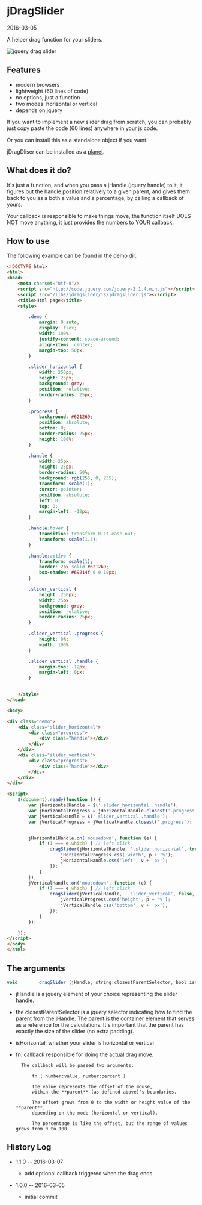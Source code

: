 jDragSlider
================
2016-03-05



A helper drag function for your sliders.



![jquery drag slider](http://s19.postimg.org/u19r9p1b7/jdragslider.gif)


Features
-------------

- modern browsers
- lightweight (60 lines of code)
- no options, just a function
- two modes: horizontal or vertical
- depends on jquery



If you want to implement a new slider drag from scratch, you can probably just copy paste 
the code (60 lines) anywhere in your js code.

Or you can install this as a standalone object if you want.

jDragDliser can be installed as a [planet](https://github.com/lingtalfi/Observer/blob/master/article/article.planetReference.eng.md).



What does it do?
--------------------

It's just a function, and when you pass a jHandle (jquery handle) to it, it figures out the handle position
relatively to a given parent, and gives them back to you as a both a value and a percentage, by calling 
a callback of yours.

Your callback is responsible to make things move, the function itself DOES NOT move anything, 
it just provides the numbers to YOUR callback.




How to use
--------------

The following example can be found in the [demo dir](https://github.com/lingtalfi/jdragslider/blob/master/www/libs/jdragslider/demo).

```html
<!DOCTYPE html>
<html>
<head>
    <meta charset="utf-8"/>
    <script src="http://code.jquery.com/jquery-2.1.4.min.js"></script>
    <script src="/libs/jdragslider/js/jdragslider.js"></script>
    <title>Html page</title>
    <style>

        .demo {
            margin: 0 auto;
            display: flex;
            width: 100%;
            justify-content: space-around;
            align-items: center;
            margin-top: 50px;
        }

        .slider_horizontal {
            width: 250px;
            height: 25px;
            background: gray;
            position: relative;
            border-radius: 25px;
        }

        .progress {
            background: #621269;
            position: absolute;
            bottom: 0;
            border-radius: 25px;
            height: 100%;
        }

        .handle {
            width: 25px;
            height: 25px;
            border-radius: 50%;
            background: rgb(255, 0, 255);
            transform: scale(1);
            cursor: pointer;
            position: absolute;
            left: 0;
            top: 0;
            margin-left: -12px;
        }

        .handle:hover {
            transition: transform 0.1s ease-out;
            transform: scale(1.3);
        }

        .handle:active {
            transform: scale(1);
            border: 2px solid #621269;
            box-shadow: #69214f 0 0 10px;
        }

        .slider_vertical {
            height: 250px;
            width: 25px;
            background: gray;
            position: relative;
            border-radius: 25px;
        }

        .slider_vertical .progress {
            height: 0%;
            width: 100%;
        }

        .slider_vertical .handle {
            margin-top: -12px;
            margin-left: 0px;
        }


    </style>
</head>

<body>

<div class="demo">
    <div class="slider_horizontal">
        <div class="progress">
            <div class="handle"></div>
        </div>
    </div>
    <div class="slider_vertical">
        <div class="progress">
            <div class="handle"></div>
        </div>
    </div>
</div>

<script>
    $(document).ready(function () {
        var jHorizontalHandle = $('.slider_horizontal .handle');
        var jHorizontalProgress = jHorizontalHandle.closest('.progress');
        var jVerticalHandle = $('.slider_vertical .handle');
        var jVerticalProgress = jVerticalHandle.closest('.progress');


        jHorizontalHandle.on('mousedown', function (e) {
            if (1 === e.which) { // left click
                dragSlider(jHorizontalHandle, '.slider_horizontal', true, function (v, p) {
                    jHorizontalProgress.css('width', p + '%');
                    jHorizontalHandle.css('left', v + 'px');
                });
            }
        });
        jVerticalHandle.on('mousedown', function (e) {
            if (1 === e.which) { // left click
                dragSlider(jVerticalHandle, '.slider_vertical', false, function (v, p) {
                    jVerticalProgress.css('height', p + '%');
                    jVerticalHandle.css('bottom', v + 'px');
                });
            }
        });

    });
</script>
</body>
</html>
```




The arguments
-----------------

```js
void        dragSlider (jHandle, string:closestParentSelector, bool:isHorizontal, fn);
```

- jHandle is a jquery element of your choice representing the slider handle.
- the closestParentSelector is a jquery selector indicating how to find the parent from the jHandle.
        The parent is the container element that serves as a reference for the calculations.
        It's important that the parent has exactly the size of the slider (no extra padding).
- isHorizontal: whether your slider is horizontal or vertical        
- fn: callback responsible for doing the actual drag move.

        The callback will be passed two arguments:
         
            fn ( number:value, number:percent )
            
            The value represents the offset of the mouse, 
            within the **parent** (as defined above)'s boundaries.
            
            The offset grows from 0 to the width or height value of the **parent**,
            depending on the mode (horizontal or vertical).
            
            The percentage is like the offset, but the range of values grows from 0 to 100.
        





History Log
------------------
    
- 1.1.0 -- 2016-03-07

    - add optional callback triggered when the drag ends
    
- 1.0.0 -- 2016-03-05

    - initial commit
    
    







